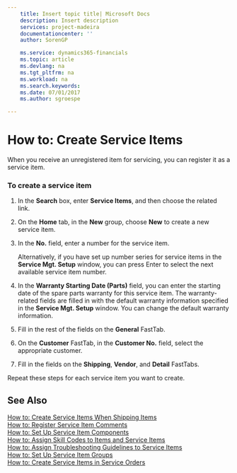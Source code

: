 ```yaml
---
    title: Insert topic title| Microsoft Docs
    description: Insert description
    services: project-madeira
    documentationcenter: ''
    author: SorenGP

    ms.service: dynamics365-financials
    ms.topic: article
    ms.devlang: na
    ms.tgt_pltfrm: na
    ms.workload: na
    ms.search.keywords:
    ms.date: 07/01/2017
    ms.author: sgroespe

---
```

# How to: Create Service Items
When you receive an unregistered item for servicing, you can register it as a service item.  
  
### To create a service item  
  
1.  In the **Search** box, enter **Service Items**, and then choose the related link.  
  
2.  On the **Home** tab, in the **New** group, choose **New** to create a new service item.  
  
3.  In the **No.** field, enter a number for the service item.  
  
     Alternatively, if you have set up number series for service items in the **Service Mgt. Setup** window, you can press Enter to select the next available service item number.  
  
4.  In the **Warranty Starting Date (Parts)** field, you can enter the starting date of the spare parts warranty for this service item. The warranty-related fields are filled in with the default warranty information specified in the **Service Mgt. Setup** window. You can change the default warranty information.  
  
5.  Fill in the rest of the fields on the **General** FastTab.  
  
6.  On the **Customer** FastTab, in the **Customer No.**  field, select the appropriate customer.  
  
7.  Fill in the fields on the **Shipping**, **Vendor**, and **Detail** FastTabs.  
  
 Repeat these steps for each service item you want to create.  
  
## See Also  
 [How to: Create Service Items When Shipping Items](../how-to-create-service-items-when-shipping-items.md)   
 [How to: Register Service Item Comments](../how-to-register-service-item-comments.md)   
 [How to: Set Up Service Item Components](../how-to-set-up-service-item-components.md)   
 [How to: Assign Skill Codes to Items and Service Items](../how-to-assign-skill-codes-to-items-and-service-items.md)   
 [How to: Assign Troubleshooting Guidelines to Service Items](../how-to-assign-troubleshooting-guidelines-to-service-items.md)   
 [How to: Set Up Service Item Groups](../how-to-set-up-service-item-groups.md)   
 [How to: Create Service Items in Service Orders](../how-to-create-service-items-in-service-orders.md)
